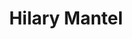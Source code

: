 ---
title: Hilary Mantel
author_slug: hilary_mantel
wikipedia_url: https://en.wikipedia.org/wiki/Hilary_Mantel
wikipedia_summary: |
  Dame Hilary Mary Mantel was a British writer whose work includes historical fiction, personal memoirs and short stories. Her first published novel, Every Day Is Mother's Day, was released in 1985. She went on to write 12 novels, two collections of short stories, a memoir, and numerous articles and opinion pieces.
layout: author
---
